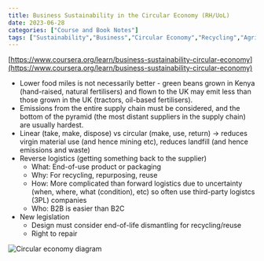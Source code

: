 ```yaml
---
title: Business Sustainability in the Circular Economy (RH/UoL)
date: 2023-06-28
categories: ["Course and Book Notes"]
tags: ["Sustainability","Business","Circular Economy","Recycling","Agriculture","Emissions","Logistics","Coursera"]
---
```

[https://www.coursera.org/learn/business-sustainability-circular-economy](https://www.coursera.org/learn/business-sustainability-circular-economy)

- Lower food miles is not necessarily better - green beans grown in Kenya (hand-raised, natural fertilisers) and flown to the UK may emit less than those grown in the UK (tractors, oil-based fertilisers).
- Emissions from the entire supply chain must be considered, and the bottom of the pyramid (the most distant suppliers in the supply chain) are usually hardest.
- Linear (take, make, dispose) vs circular (make, use, return) → reduces virgin material use (and hence mining etc), reduces landfill (and hence emissions and waste)
- Reverse logistics (getting something back to the supplier)
  - What: End-of-use product or packaging
  - Why: For recycling, repurposing, reuse
  - How: More complicated than forward logistics due to uncertainty (when, where, what (condition), etc) so often use third-party logistcs (3PL) companies
  - Who: B2B is easier than B2C
- New legislation
  - Design must consider end-of-life dismantling for recycling/reuse
  - Right to repair

![Circular economy diagram](/img/bsatce.png)